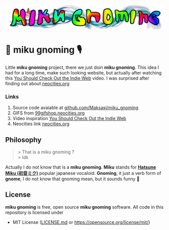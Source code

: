 <img src="assets/miku_gnoming_logo.png">

# 🩵 miku gnoming 🎙️
Little **miku gnoming** project, there we just doin **miku gnoming**. This idea I had for a long time, make such looking website, but actually after watching this [You Should Check Out the Indie Web](https://youtu.be/rTSEr0cRJY8?si=nE7hPqMipRgkSW7y) video. I was surprised after finding out about [neocities.org](https://neocities.org/)

### Links
1. Source code avaiable at [github.com/Maksasj/miku_gnoming](https://github.com/Maksasj/miku_gnoming)
2. GIFS from [99gifshop.neocities.org](https://99gifshop.neocities.org/)
3. Video inspiration [You Should Check Out the Indie Web](https://youtu.be/rTSEr0cRJY8?si=nE7hPqMipRgkSW7y)
4. Neocities link [neocities.org](https://neocities.org/)

## Philosophy
> \> That is a miku gnoming ?<br>
> \> Idk

Actually I do not know that is a **miku gnoming**. **Miku** stands for [**Hatsune Miku (初音ミク)**](https://en.wikipedia.org/wiki/Hatsune_Miku) popular japanese vocaloid. **Gnoming**, it just a verb form of **gnome**, I do not know that gnoming mean, but it sounds funny 🫠

## License
**miku gnoming** is free, open source **miku gnoming** software. All code in this repository is licensed under
- MIT License ([LICENSE.md](https://github.com/Maksasj/miku_gnoming/blob/master/LICENSE.md) or https://opensource.org/license/mit/)